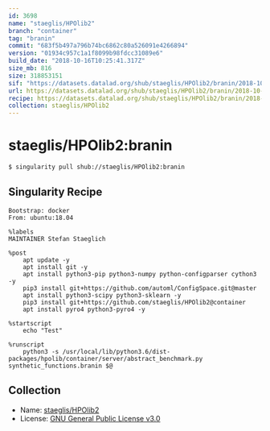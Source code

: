 ```yaml
---
id: 3698
name: "staeglis/HPOlib2"
branch: "container"
tag: "branin"
commit: "683f5b497a796b74bc6862c80a526091e4266894"
version: "01934c957c1a1f8099b98fdcc31089e6"
build_date: "2018-10-16T10:25:41.317Z"
size_mb: 816
size: 318853151
sif: "https://datasets.datalad.org/shub/staeglis/HPOlib2/branin/2018-10-16-683f5b49-01934c95/01934c957c1a1f8099b98fdcc31089e6.simg"
url: https://datasets.datalad.org/shub/staeglis/HPOlib2/branin/2018-10-16-683f5b49-01934c95/
recipe: https://datasets.datalad.org/shub/staeglis/HPOlib2/branin/2018-10-16-683f5b49-01934c95/Singularity
collection: staeglis/HPOlib2
---
```


# staeglis/HPOlib2:branin

```bash
$ singularity pull shub://staeglis/HPOlib2:branin
```

## Singularity Recipe

```singularity
Bootstrap: docker
From: ubuntu:18.04

%labels
MAINTAINER Stefan Staeglich

%post
    apt update -y
    apt install git -y
    apt install python3-pip python3-numpy python-configparser cython3 -y
    pip3 install git+https://github.com/automl/ConfigSpace.git@master
    apt install python3-scipy python3-sklearn -y
    pip3 install git+https://github.com/staeglis/HPOlib2@container
    apt install pyro4 python3-pyro4 -y

%startscript
    echo "Test"

%runscript
    python3 -s /usr/local/lib/python3.6/dist-packages/hpolib/container/server/abstract_benchmark.py synthetic_functions.branin $@
```

## Collection

 - Name: [staeglis/HPOlib2](https://github.com/staeglis/HPOlib2)
 - License: [GNU General Public License v3.0](https://api.github.com/licenses/gpl-3.0)

